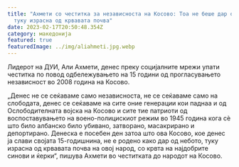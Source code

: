 ```yaml
---
title: "Ахмети со честитка за независноста на Косово: Тоа не беше дар од небото,
  туку израсна од крвавата почва"
date: 2023-02-17T20:50:48.354Z
category: македонија
featured: true
featuredImage: ../img/aliahmeti.jpg.webp
---
```


Лидерот на ДУИ, Али Ахмети, денес преку социјалните мрежи упати честитка по повод одбележувањето на 15 години од прогласувањето независност во 2008 година на Косово.

„Денес не се сеќаваме само независноста, не се сеќаваме само на слободата, денес се сеќаваме на сите оние генерации кои паднаа и од Ослободителната војска на Косово и сите тие патриоти од воспоставувањето на воено-полицискиот режим во 1945 година кога сѐ што било албанско било убивано, затворано, масакрирано и депортирано. Денеска е посебен ден затоа што ова Косово, кое денес ја слави својата 15-годишнина, не е родено како дар од небото, туку израсна од крвавата почва на овој народ, со крвта на најдобрите синови и ќерки“, пишува Ахмети во честитката до народот на Косово.
